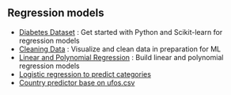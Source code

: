 ## Regression models

 - [Diabetes Dataset](./1.testing-diabetes-dataset.ipynb) : Get started with Python and Scikit-learn for regression models
 - [Cleaning Data](./2.cleaning-data.ipynb) : Visualize and clean data in preparation for ML
 - [Linear and Polynomial Regression](./3.linear-and-polynomial.ipynb) : Build linear and polynomial regression models	
 - [Logistic regression to predict categories](./4.logistic-regression.ipynb)
 - [Country predictor base on ufos.csv](./5.Ofnis.ipynb)

